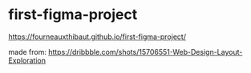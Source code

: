 # first-figma-project

https://fourneauxthibaut.github.io/first-figma-project/


made from: https://dribbble.com/shots/15706551-Web-Design-Layout-Exploration
